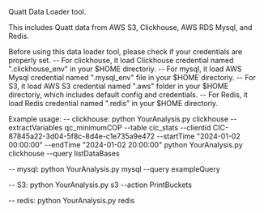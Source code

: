 Quatt Data Loader tool.

This includes Quatt data from AWS S3, Clickhouse, AWS RDS Mysql, and Redis.

Before using this data loader tool, please check if your credentials are properly set.
-- For clickhouse, it load Clickhouse credential named ".clickhouse_env" in your $HOME directoriy.
-- For mysql, it load AWS Mysql credential named ".mysql_env" file in your $HOME directoriy.
-- For S3, it load AWS S3 credential named ".aws" folder in your $HOME directoriy, which includes default config and credentials.
-- For Redis, it load Redis credential named ".redis" in your $HOME directoriy. 

Example usage:
-- clickhouse:
python YourAnalysis.py clickhouse --extractVariables qc_minimumCOP --table cic_stats --clientid CIC-87845a22-3d04-5f8c-8d4e-c1e735a9e472 --startTime "2024-01-02 00:00:00" --endTime "2024-01-02 20:00:00"
python YourAnalysis.py clickhouse --query listDataBases

-- mysql:
python YourAnalysis.py mysql --query exampleQuery 

-- S3:
python YourAnalysis.py s3 --action PrintBuckets

-- redis:
python YourAnalysis.py redis 



